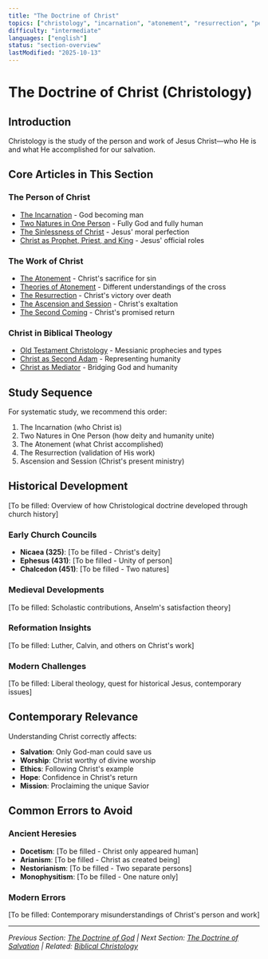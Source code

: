 ```yaml
---
title: "The Doctrine of Christ"
topics: ["christology", "incarnation", "atonement", "resurrection", "person-of-christ"]
difficulty: "intermediate"
languages: ["english"]
status: "section-overview"
lastModified: "2025-10-13"
---
```


# The Doctrine of Christ (Christology)

## Introduction
Christology is the study of the person and work of Jesus Christ—who He is and what He accomplished for our salvation.

## Core Articles in This Section

### The Person of Christ
- [The Incarnation](incarnation.md) - God becoming man
- [Two Natures in One Person](two-natures.md) - Fully God and fully human
- [The Sinlessness of Christ](sinlessness.md) - Jesus' moral perfection
- [Christ as Prophet, Priest, and King](threefold-office.md) - Jesus' official roles

### The Work of Christ
- [The Atonement](atonement.md) - Christ's sacrifice for sin
- [Theories of Atonement](atonement-theories.md) - Different understandings of the cross
- [The Resurrection](resurrection.md) - Christ's victory over death
- [The Ascension and Session](ascension-session.md) - Christ's exaltation
- [The Second Coming](second-coming.md) - Christ's promised return

### Christ in Biblical Theology
- [Old Testament Christology](old-testament-christology.md) - Messianic prophecies and types
- [Christ as Second Adam](second-adam.md) - Representing humanity
- [Christ as Mediator](mediator.md) - Bridging God and humanity

## Study Sequence
For systematic study, we recommend this order:
1. The Incarnation (who Christ is)
2. Two Natures in One Person (how deity and humanity unite)
3. The Atonement (what Christ accomplished)
4. The Resurrection (validation of His work)
5. Ascension and Session (Christ's present ministry)

## Historical Development
[To be filled: Overview of how Christological doctrine developed through church history]

### Early Church Councils
- **Nicaea (325)**: [To be filled - Christ's deity]
- **Ephesus (431)**: [To be filled - Unity of person]
- **Chalcedon (451)**: [To be filled - Two natures]

### Medieval Developments
[To be filled: Scholastic contributions, Anselm's satisfaction theory]

### Reformation Insights
[To be filled: Luther, Calvin, and others on Christ's work]

### Modern Challenges
[To be filled: Liberal theology, quest for historical Jesus, contemporary issues]

## Contemporary Relevance
Understanding Christ correctly affects:
- **Salvation**: Only God-man could save us
- **Worship**: Christ worthy of divine worship
- **Ethics**: Following Christ's example
- **Hope**: Confidence in Christ's return
- **Mission**: Proclaiming the unique Savior

## Common Errors to Avoid

### Ancient Heresies
- **Docetism**: [To be filled - Christ only appeared human]
- **Arianism**: [To be filled - Christ as created being]
- **Nestorianism**: [To be filled - Two separate persons]
- **Monophysitism**: [To be filled - One nature only]

### Modern Errors
[To be filled: Contemporary misunderstandings of Christ's person and work]

---

*Previous Section: [The Doctrine of God](../god/) | Next Section: [The Doctrine of Salvation](../soteriology/) | Related: [Biblical Christology](../../biblical/christology/)*